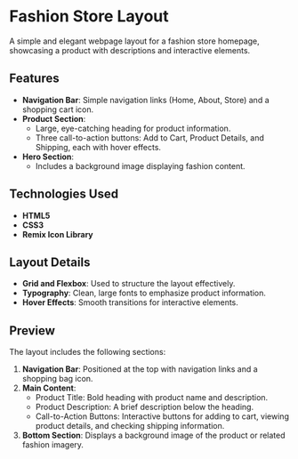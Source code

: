 # Fashion Store Layout

A simple and elegant webpage layout for a fashion store homepage, showcasing a product with descriptions and interactive elements.

## Features

- **Navigation Bar**: Simple navigation links (Home, About, Store) and a shopping cart icon.
- **Product Section**: 
  - Large, eye-catching heading for product information.
  - Three call-to-action buttons: Add to Cart, Product Details, and Shipping, each with hover effects.
- **Hero Section**: 
  - Includes a background image displaying fashion content.

## Technologies Used

- **HTML5**
- **CSS3**
- **Remix Icon Library**

## Layout Details

- **Grid and Flexbox**: Used to structure the layout effectively.
- **Typography**: Clean, large fonts to emphasize product information.
- **Hover Effects**: Smooth transitions for interactive elements.

## Preview

The layout includes the following sections:

1. **Navigation Bar**: Positioned at the top with navigation links and a shopping bag icon.
2. **Main Content**:
   - Product Title: Bold heading with product name and description.
   - Product Description: A brief description below the heading.
   - Call-to-Action Buttons: Interactive buttons for adding to cart, viewing product details, and checking shipping information.
3. **Bottom Section**: Displays a background image of the product or related fashion imagery.
